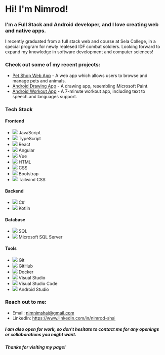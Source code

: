 # Hi! I'm Nimrod!

### I'm a Full Stack and Android developer, and I love creating web and native apps.
I recently graduated from a full stack web and course at Sela College,  in a special program for newly realesed IDF combat soldiers. Looking forward to expand my knowledge in software development and computer sciences!

### Check out some of my recent projects:
- [Pet Shop Web App](https://github.com/NimrodShai2/PetShop) - A web app which allows users to browse and manage pets and animals.
- [Android Drawing App](https://github.com/NimrodShai2/DrawingApp) - A drawing app, resembling Microsoft Paint.
- [Android Workout App](https://github.com/NimrodShai2/WorkoutApp) - A 7-minute workout app, including text to speech and languages support.

### Tech Stack

#### Frontend
- ![](https://img.icons8.com/color/48/000000/javascript.png) JavaScript
- ![](https://img.icons8.com/color/48/000000/typescript.png) TypeScript
- ![](https://img.icons8.com/color/48/000000/react-native.png) React
- ![](https://img.icons8.com/color/48/000000/angularjs.png) Angular
- ![](https://img.icons8.com/color/48/000000/vue-js.png) Vue
- ![](https://img.icons8.com/color/48/000000/html-5.png) HTML
- ![](https://img.icons8.com/color/48/000000/css3.png) CSS
- ![](https://img.icons8.com/color/48/000000/bootstrap.png) Bootstrap
- ![](https://www.vectorlogo.zone/logos/tailwindcss/tailwindcss-icon.svg) Tailwind CSS

#### Backend
- ![](https://img.icons8.com/color/48/000000/c-sharp-logo.png) C#
- ![](https://img.icons8.com/color/48/000000/kotlin.png) Kotlin

#### Database
- ![](https://img.icons8.com/color/48/000000/sql.png) SQL
- ![](https://img.icons8.com/color/48/000000/microsoft-sql-server.png) Microsoft SQL Server

#### Tools
- ![](https://img.icons8.com/color/48/000000/git.png) Git
- ![](https://img.icons8.com/color/48/000000/github.png) GitHub
- ![](https://img.icons8.com/color/48/000000/docker.png) Docker
- ![](https://img.icons8.com/color/48/000000/visual-studio.png) Visual Studio
- ![](https://img.icons8.com/fluency/48/null/visual-studio-code-2019.png) Visual Studio Code
- ![](https://img.icons8.com/color/48/000000/android-studio.png) Android Studio


### Reach out to me:
- Email: nimnimshai@gmail.com
- LinkedIn: https://www.linkedin.com/in/nimrod-shai


##### I am also open for  work, so don't hesitate to contact me for any openings or collaborations you might want.

##### Thanks for visiting my page!


<!---
NimrodShai2/NimrodShai2 is a ✨ special ✨ repository because its `README.md` (this file) appears on your GitHub profile.
You can click the Preview link to take a look at your changes.
--->
